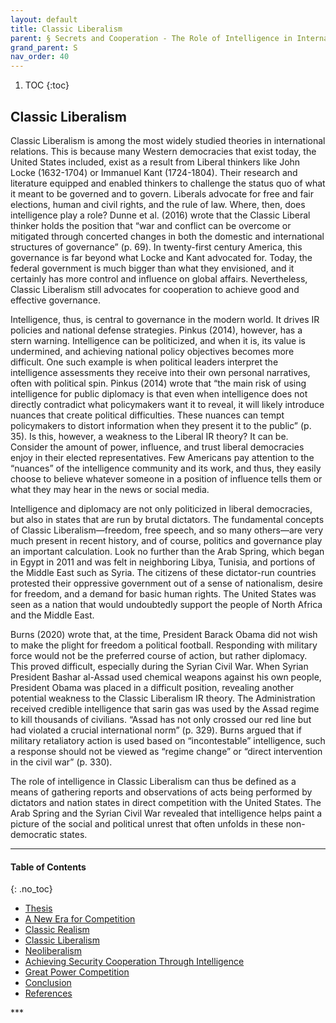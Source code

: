 ```yaml
---
layout: default
title: Classic Liberalism 
parent: § Secrets and Cooperation - The Role of Intelligence in International Relations Theory    
grand_parent: S 
nav_order: 40 
---
```

<style>
.dont-break-out {
  /* These are technically the same, but use both */
  overflow-wrap: break-word;
  word-wrap: break-word;

     -ms-word-break: break-all;
  /* This is the dangerous one in WebKit, as it breaks things wherever */
  word-break: break-all;
  /* Instead use this non-standard one: */
  word-break: break-word;
}

.youtube-container {
    position: relative;
    width: 100%;
    height: 0;
    padding-bottom: 56.25%;
}
.youtube-video {
    position: absolute;
    top: 0;
    left: 0;
    width: 100%;
    height: 100%;
}

</style>

<div class="dont-break-out" markdown="1">

1. TOC
{:toc}

## Classic Liberalism
Classic Liberalism is among the most widely studied theories in international relations. This is because many Western democracies that exist today, the United States included, exist as a result from Liberal thinkers like John Locke (1632-1704) or Immanuel Kant (1724-1804). Their research and literature equipped and enabled thinkers to challenge the status quo of what it meant to be governed and to govern. Liberals advocate for free and fair elections, human and civil rights, and the rule of law. Where, then, does intelligence play a role? Dunne et al. (2016) wrote that the Classic Liberal thinker holds the position that “war and conflict can be overcome or mitigated through concerted changes in both the domestic and international structures of governance” (p. 69). In twenty-first century America, this governance is far beyond what Locke and Kant advocated for. Today, the federal government is much bigger than what they envisioned, and it certainly has more control and influence on global affairs. Nevertheless, Classic Liberalism still advocates for cooperation to achieve good and effective governance.

Intelligence, thus, is central to governance in the modern world. It drives IR policies and national defense strategies. Pinkus (2014), however, has a stern warning. Intelligence can be politicized, and when it is, its value is undermined, and achieving national policy objectives becomes more difficult. One such example is when political leaders interpret the intelligence assessments they receive into their own personal narratives, often with political spin. Pinkus (2014) wrote that “the main risk of using intelligence for public diplomacy is that even when intelligence does not directly contradict what policymakers want it to reveal, it will likely introduce nuances that create political difficulties. These nuances can tempt policymakers to distort information when they present it to the public” (p. 35). Is this, however, a weakness to the Liberal IR theory? It can be. Consider the amount of power, influence, and trust liberal democracies enjoy in their elected representatives. Few Americans pay attention to the “nuances” of the intelligence community and its work, and thus, they easily choose to believe whatever someone in a position of influence tells them or what they may hear in the news or social media.

Intelligence and diplomacy are not only politicized in liberal democracies, but also in states that are run by brutal dictators. The fundamental concepts of Classic Liberalism—freedom, free speech, and so many others—are very much present in recent history, and of course, politics and governance play an important calculation. Look no further than the Arab Spring, which began in Egypt in 2011 and was felt in neighboring Libya, Tunisia, and portions of the Middle East such as Syria. The citizens of these dictator-run countries protested their oppressive government out of a sense of nationalism, desire for freedom, and a demand for basic human rights. The United States was seen as a nation that would undoubtedly support the people of North Africa and the Middle East. 

Burns (2020) wrote that, at the time, President Barack Obama did not wish to make the plight for freedom a political football. Responding with military force would not be the preferred course of action, but rather diplomacy. This proved difficult, especially during the Syrian Civil War. When Syrian President Bashar al-Assad used chemical weapons against his own people, President Obama was placed in a difficult position, revealing another potential weakness to the Classic Liberalism IR theory. The Administration received credible intelligence that sarin gas was used by the Assad regime to kill thousands of civilians. “Assad has not only crossed our red line but had violated a crucial international norm” (p. 329). Burns argued that if military retaliatory action is used based on “incontestable” intelligence, such a response should not be viewed as “regime change” or “direct intervention in the civil war” (p. 330).

The role of intelligence in Classic Liberalism can thus be defined as a means of gathering reports and observations of acts being performed by dictators and nation states in direct competition with the United States. The Arab Spring and the Syrian Civil War revealed that intelligence helps paint a picture of the social and political unrest that often unfolds in these non-democratic states.

***

#### Table of Contents
{: .no_toc}

<ul><li> <a href="/docs/S/Secrets-and-Cooperation-The-Role-of-Intelligence-in-International-Relations-Theory-1/">
Thesis</a></li><li> <a href="/docs/S/Secrets-and-Cooperation-The-Role-of-Intelligence-in-International-Relations-Theory-2/">
A New Era for Competition</a></li><li> <a href="/docs/S/Secrets-and-Cooperation-The-Role-of-Intelligence-in-International-Relations-Theory-3/">
Classic Realism</a></li><li> <a href="/docs/S/Secrets-and-Cooperation-The-Role-of-Intelligence-in-International-Relations-Theory-4/">
Classic Liberalism</a></li><li> <a href="/docs/S/Secrets-and-Cooperation-The-Role-of-Intelligence-in-International-Relations-Theory-5/">
Neoliberalism</a></li><li> <a href="/docs/S/Secrets-and-Cooperation-The-Role-of-Intelligence-in-International-Relations-Theory-6/">
Achieving Security Cooperation Through Intelligence</a></li><li> <a href="/docs/S/Secrets-and-Cooperation-The-Role-of-Intelligence-in-International-Relations-Theory-7/">
Great Power Competition</a></li><li> <a href="/docs/S/Secrets-and-Cooperation-The-Role-of-Intelligence-in-International-Relations-Theory-8/">
Conclusion</a></li><li> <a href="/docs/S/Secrets-and-Cooperation-The-Role-of-Intelligence-in-International-Relations-Theory-9/">
References</a></li></ul>
***

</div>
